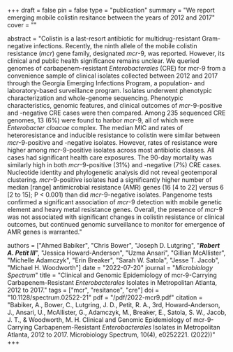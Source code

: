 +++
draft = false
pin = false
type = "publication"
summary = "We report emerging mobile colistin resitance between the years of 2012 and 2017"
cover = ""

abstract = "Colistin is a last-resort antibiotic for multidrug-resistant Gram-negative infections. Recently, the ninth allele of the mobile colistin resistance (*mcr*) gene family, designated *mcr*-9, was reported. However, its clinical and public health significance remains unclear. We queried genomes of carbapenem-resistant *Enterobacterales* (CRE) for mcr-9 from a convenience sample of clinical isolates collected between 2012 and 2017 through the Georgia Emerging Infections Program, a population- and laboratory-based surveillance program. Isolates underwent phenotypic characterization and whole-genome sequencing. Phenotypic characteristics, genomic features, and clinical outcomes of *mcr*-9-positive and -negative CRE cases were then compared. Among 235 sequenced CRE genomes, 13 (6%) were found to harbor *mcr*-9, all of which were *Enterobacter cloacae* complex. The median MIC and rates of heteroresistance and inducible resistance to colistin were similar between *mcr*-9-positive and -negative isolates. However, rates of resistance were higher among *mcr*-9-positive isolates across most antibiotic classes. All cases had significant health care exposures. The 90-day mortality was similarly high in both *mcr*-9-positive (31%) and -negative (7%) CRE cases. Nucleotide identity and phylogenetic analysis did not reveal geotemporal clustering. *mcr*-9-positive isolates had a significantly higher number of median [range] antimicrobial resistance (AMR) genes (16 [4 to 22] versus 6 [2 to 15]; P < 0.001) than did *mcr*-9-negative isolates. Pangenome tests confirmed a significant association of *mcr*-9 detection with mobile genetic element and heavy metal resistance genes. Overall, the presence of *mcr*-9 was not associated with significant changes in colistin resistance or clinical outcomes, but continued genomic surveillance to monitor for emergence of AMR genes is warranted."

authors = ["Ahmed Babiker", "Chris Bower", "Joseph D. Lutgring", "***Robert A. Petit III***", "Jessica Howard-Anderson", "Uzma Ansari", "Gillian McAllister", "Michelle Adamczyk", "Erin Breaker", "Sarah W. Satola", "Jesse T. Jacob", "Michael H. Woodworth"]
date = "2022-07-20"
journal = "*Microbiology Spectrum*"
title = "Clinical and Genomic Epidemiology of mcr-9-Carrying Carbapenem-Resistant *Enterobacterales* Isolates in Metropolitan Atlanta, 2012 to 2017."
tags =  ["mcr", "resitance", "cre"]
doi = "10.1128/spectrum.02522-21"
pdf = "/pdf/2022-mcr9.pdf"
citation = "Babiker, A., Bower, C., Lutgring, J. D., Petit, R. A., 3rd, Howard-Anderson, J., Ansari, U., McAllister, G., Adamczyk, M., Breaker, E., Satola, S. W., Jacob, J. T., & Woodworth, M. H. Clinical and Genomic Epidemiology of mcr-9-Carrying Carbapenem-Resistant *Enterobacterales* Isolates in Metropolitan Atlanta, 2012 to 2017. Microbiology Spectrum, 10(4), e0252221. (2022))"
+++
